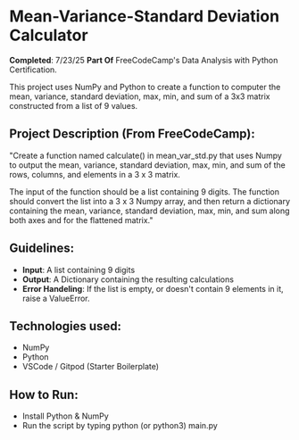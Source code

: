 # Mean-Variance-Standard Deviation Calculator

**Completed**: 7/23/25
**Part Of** FreeCodeCamp's Data Analysis with Python Certification.

This project uses NumPy and Python to create a function to computer the mean, variance, standard deviation, max, min, and sum of a 3x3 matrix constructed from a list of 9 values.

## Project Description (From FreeCodeCamp):

"Create a function named calculate() in mean_var_std.py that uses Numpy to output the mean, variance, standard deviation, max, min, and sum of the rows, columns, and elements in a 3 x 3 matrix.

The input of the function should be a list containing 9 digits. The function should convert the list into a 3 x 3 Numpy array, and then return a dictionary containing the mean, variance, standard deviation, max, min, and sum along both axes and for the flattened matrix."

## Guidelines:

- **Input**: A list containing 9 digits
- **Output**: A Dictionary containing the resulting calculations
- **Error Handeling**: If the list is empty, or doesn't contain 9 elements in it, raise a ValueError.

## Technologies used:
- NumPy
- Python
- VSCode / Gitpod (Starter Boilerplate)

## How to Run:
- Install Python & NumPy
- Run the script by typing python (or python3) main.py
